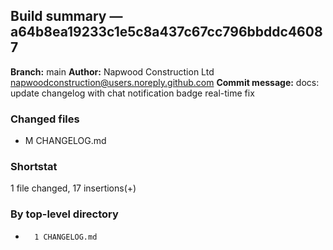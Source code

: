 ## Build summary — a64b8ea19233c1e5c8a437c67cc796bbddc46087

**Branch:** main
**Author:** Napwood Construction Ltd <napwoodconstruction@users.noreply.github.com>
**Commit message:** docs: update changelog with chat notification badge real-time fix

### Changed files
 - M	CHANGELOG.md

### Shortstat
 1 file changed, 17 insertions(+)

### By top-level directory
 -       1 CHANGELOG.md
